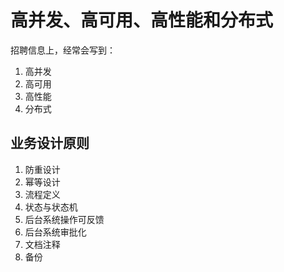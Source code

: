 # 高并发、高可用、高性能和分布式
招聘信息上，经常会写到：
1. 高并发
2. 高可用
3. 高性能
4. 分布式

## 业务设计原则
1. 防重设计
1. 幂等设计
1. 流程定义
1. 状态与状态机
1. 后台系统操作可反馈
1. 后台系统审批化
1. ⽂档注释
1. 备份

